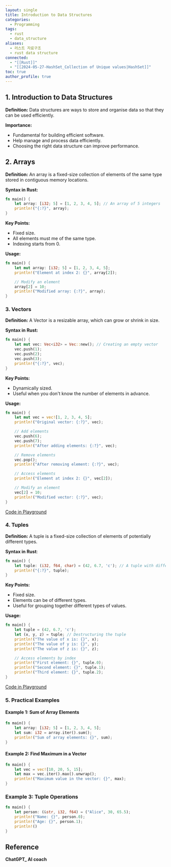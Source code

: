 ```yaml
---
layout: single
title: Introduction to Data Structures
categories:
  - Programming
tags:
  - rust
  - data_structure
aliases:
  - 러스트 자료구조
  - rust data structure
connected:
  - "[[Rust]]"
  - "[[2024-05-27-HashSet_Collection of Unique values|HashSet]]"
toc: true
author_profile: true
---
```

## 1. Introduction to Data Structures
**Definition:** Data structures are ways to store and organise data so that they can be used efficiently.

**Importance:**
- Fundamental for building efficient software.
- Help manage and process data efficiently.
- Choosing the right data structure can improve performance.

## 2. Arrays
**Definition:** An array is a fixed-size collection of elements of the same type stored in contiguous memory locations.

**Syntax in Rust:**
```rust
fn main() {
	let array: [i32; 5] = [1, 2, 3, 4, 5]; // An array of 5 integers
	println!("{:?}", array);
}
```

**Key Points:**
- Fixed size.
- All elements must me of the same type.
- Indexing starts from 0.

**Usage:**
```rust
fn main() {
	let mut array: [i32; 5] = [1, 2, 3, 4, 5];
	println!("Element at index 2: {}", array[2]);

	// Modify an element
	array[2] = 10;
	println!("Modified array: {:?}", array);
}
```

### 3. Vectors
**Definition:** A Vector is a resizable array, which can grow or shrink in size.

**Syntax in Rust:**
```rust
fn main() {
	let mut vec: Vec<i32> = Vec::new(); // Creating an empty vector
	vec.push(1);
	vec.push(2);
	vec.push(3);
	println!("{:?}", vec);
}
```
**Key Points:**
- Dynamically sized.
- Useful when you don't know the number of elements in advance.

**Usage:** 
```rust
fn main() {
	let mut vec = vec![1, 2, 3, 4, 5];
	println!("Original vector: {:?}", vec);

	// Add elements
	vec.push(6);
	vec.push(7);
	println!("After adding elements: {:?}", vec);

	// Remove elements
	vec.pop();
	println!("After removing element: {:?}", vec);

	// Access elements
	println!("Element at index 2: {}", vec[2]);

	// Modify an element
	vec[2] = 10;
	println!("Modified vector: {:?}", vec);
}
```
[Code in Playground](https://play.rust-lang.org/?version=stable&mode=debug&edition=2021&gist=f710f4db23bea230785ee2182380490f)

### 4. Tuples

**Definition:** A tuple is a fixed-size collection of elements of potentially different types.

**Syntax in Rust**:
```rust
fn main() {
	let tuple: (i32, f64, char) = (42, 6.7, 'c'); // A tuple with different types
	println!("{:?}", tuple);
}
```

**Key Points:**
- Fixed size.
- Elements can be of different types.
- Useful for grouping together different types of values.

**Usage:**
```rust
fn main() {
	let tuple = (42, 6.7, 'c');
	let (x, y, z) = tuple; // Destructuring the tuple
	println!("The value of x is: {}", x);
	println!("The value of y is: {}", y);
	println!("The value of z is: {}", z);

	// Access elements by index
	println!("First element: {}", tuple.0);
	println!("Second element: {}", tuple.1);
	println!("Third element: {}", tuple.2);
}
```
[Code in Playground](https://play.rust-lang.org/?version=stable&mode=debug&edition=2021&gist=8c97efbc4e58e034c70877a9bde5c051)

### 5. Practical Examples
#### **Example 1: Sum of  Array Elements**
```rust
fn main() {
	let array: [i32; 5] = [1, 2, 3, 4, 5];
	let sum: i32 = array.iter().sum();
	println!("Sum of array elements: {}", sum);
}
```
#### **Example 2: Find Maximum in a Vector**
```rust
fn main() {
	let vec = vec![10, 20, 5, 15];
	let max = vec.iter().max().unwrap();
	println!("Maximum value in the vector: {}", max);
}
```
### Example 3: Tuple Operations
```rust
fn main() {
	let person: (&str, i32, f64) = ("Alice", 30, 65.5);
	println!("Name: {}", person.0);
	println!("Age: {}", person.1);
	println!()
}
```



## Reference
**ChatGPT_ AI coach**

